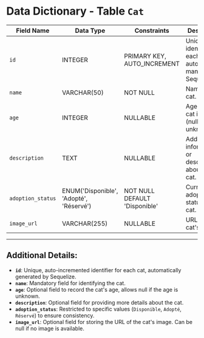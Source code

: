 # Data Dictionary - Table `Cat`

| **Field Name**       | **Data Type**                         | **Constraints**                   | **Description**                                                |
|----------------------|---------------------------------------|------------------------------------|----------------------------------------------------------------|
| `id`                 | INTEGER                               | PRIMARY KEY, AUTO_INCREMENT       | Unique identifier for each cat, automatically managed by Sequelize. |
| `name`               | VARCHAR(50)                           | NOT NULL                          | Name of the cat.                                               |
| `age`                | INTEGER                               | NULLABLE                          | Age of the cat in years (nullable if unknown).                 |
| `description`        | TEXT                                  | NULLABLE                          | Additional information or description about the cat.           |
| `adoption_status`    | ENUM('Disponible', 'Adopté', 'Réservé') | NOT NULL DEFAULT 'Disponible'     | Current adoption status of the cat.                            |
| `image_url`          | VARCHAR(255)                          | NULLABLE                          | URL of the cat's image.                                        |

---

## Additional Details:
- **`id`**: Unique, auto-incremented identifier for each cat, automatically generated by Sequelize.
- **`name`**: Mandatory field for identifying the cat.
- **`age`**: Optional field to record the cat's age, allows null if the age is unknown.
- **`description`**: Optional field for providing more details about the cat.
- **`adoption_status`**: Restricted to specific values (`Disponible`, `Adopté`, `Réservé`) to ensure consistency.
- **`image_url`**: Optional field for storing the URL of the cat's image. Can be null if no image is available.


